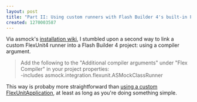 ```yaml
--- 
layout: post
title: "Part II: Using custom runners with Flash Builder 4's built-in FlexUnit4 support"
created: 1270003587
---
```

<p>Via asmock's <a href="http://sourceforge.net/apps/mediawiki/asmock/index.php?title=Installation">installation wiki</a>, I stumbled upon a second way to link a custom FlexUnit4 runner into a Flash Builder 4 project: using a compiler argument.</p><blockquote><p> Add the following to the "Additional compiler 
arguments" under "Flex Compiler" in your project properties:<br>-includes
 asmock.integration.flexunit.ASMockClassRunner</p></blockquote><p>This way is probaby more straightforward than <a href="http://www.patrickmowrer.com/2010/03/09/using-custom-runners-flash-builder-4s-built-flexunit4-support">using a custom FlexUnitApplication</a>, at least as long as you're doing something simple.<!--break--></p>
